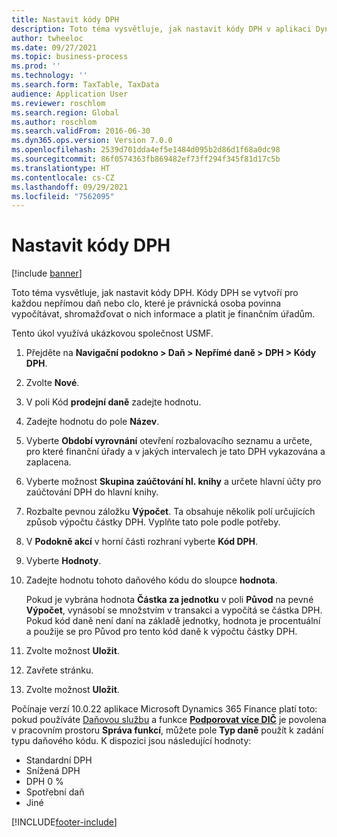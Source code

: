 ```yaml
---
title: Nastavit kódy DPH
description: Toto téma vysvětluje, jak nastavit kódy DPH v aplikaci Dynamics 365 Finance.
author: twheeloc
ms.date: 09/27/2021
ms.topic: business-process
ms.prod: ''
ms.technology: ''
ms.search.form: TaxTable, TaxData
audience: Application User
ms.reviewer: roschlom
ms.search.region: Global
ms.author: roschlom
ms.search.validFrom: 2016-06-30
ms.dyn365.ops.version: Version 7.0.0
ms.openlocfilehash: 2539d701dda4ef5e1484d095b2d86d1f68a0dc98
ms.sourcegitcommit: 86f0574363fb869482ef73ff294f345f81d17c5b
ms.translationtype: HT
ms.contentlocale: cs-CZ
ms.lasthandoff: 09/29/2021
ms.locfileid: "7562095"
---
```

# <a name="set-up-sales-tax-codes"></a>Nastavit kódy DPH

[!include [banner](../../includes/banner.md)]

Toto téma vysvětluje, jak nastavit kódy DPH. Kódy DPH se vytvoří pro každou nepřímou daň nebo clo, které je právnická osoba povinna vypočítávat, shromažďovat o nich informace a platit je finančním úřadům.

Tento úkol využívá ukázkovou společnost USMF.

1. Přejděte na **Navigační podokno > Daň > Nepřímé daně > DPH > Kódy DPH**.
2. Zvolte **Nové**.
3. V poli Kód **prodejní daně** zadejte hodnotu.
4. Zadejte hodnotu do pole **Název**.
5. Vyberte **Období vyrovnání** otevření rozbalovacího seznamu a určete, pro které finanční úřady a v jakých intervalech je tato DPH vykazována a zaplacena.
6. Vyberte možnost **Skupina zaúčtování hl. knihy** a určete hlavní účty pro zaúčtování DPH do hlavní knihy.
7. Rozbalte pevnou záložku **Výpočet**. Ta obsahuje několik polí určujících způsob výpočtu částky DPH. Vyplňte tato pole podle potřeby.  
8. V **Podokně akcí** v horní části rozhraní vyberte **Kód DPH**.
9. Vyberte **Hodnoty**.
10. Zadejte hodnotu tohoto daňového kódu do sloupce **hodnota**.

    Pokud je vybrána hodnota **Částka za jednotku** v poli **Původ** na pevné **Výpočet**, vynásobí se množstvím v transakci a vypočítá se částka DPH.  Pokud kód daně není daní na základě jednotky, hodnota je procentuální a použije se pro Původ pro tento kód daně k výpočtu částky DPH.     

11. Zvolte možnost **Uložit**.
12. Zavřete stránku.
13. Zvolte možnost **Uložit**.

Počínaje verzí 10.0.22 aplikace Microsoft Dynamics 365 Finance platí toto: pokud používáte [Daňovou službu](../../localizations/global-tax-calcuation-service-overview.md) a funkce [**Podporovat více DIČ**](../../localizations/emea-multiple-vat-registration-numbers.md) je povolena v pracovním prostoru **Správa funkcí**, můžete pole **Typ daně** použít k zadání typu daňového kódu. K dispozici jsou následující hodnoty:

- Standardní DPH
- Snížená DPH
- DPH 0 %
- Spotřební daň
- Jiné

[!INCLUDE[footer-include](../../../includes/footer-banner.md)]
